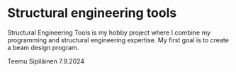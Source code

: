# Structural engineering tools

Structural Engineering Tools is my hobby project where I combine my programming and structural engineering expertise. My first goal is to create a beam design program.

Teemu Sipiläinen 7.9.2024
